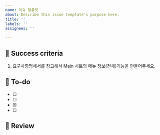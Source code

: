```yaml
---
name: 이슈 템플릿
about: Describe this issue template's purpose here.
title: ''
labels: ''
assignees: ''

---
```


## 🌈 Success criteria
<!-- 요구사항을 상세히 설명해주세요. 글/사진/그림(흐름도) 모두 사용해봅시다.  -->
1.  요구사항명세서를 참고해서 Main 시트의 메뉴 정보(전체)기능을 만들어주세요. 

## 👷 To-do
<!-- 이제 요구사항을 구현하기 위한 세부단계를 작성합니다. -->
<!-- 현재 이슈의 분량이 너무 많은가요? 할 일을 다시 자식 이슈로 변환해 관리할 수도 있습니다. -->
- [ ] 
- [ ] 
- [x] 
- [ ] 

## 🧶 Review
<!-- 작업이 완료되었나요? 수고하셨습니다 :) -->
<!-- 이번 작업과 관련해 팀원과 공유할 내용을 작성해 봅시다.  작업결과, 추가적으로 생긴 고민등 -->
<!-- 테스트 완료, view단 스크린샷등을 첨부하면, 직관적으로 알아보기 좋습니다. -->

